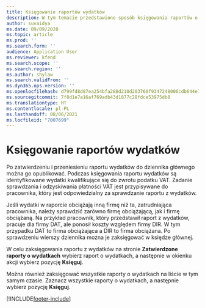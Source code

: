 ```yaml
---
title: Księgowanie raportów wydatków
description: W tym temacie przedstawiono sposób księgowania raportów o wydatkach.
author: suvaidya
ms.date: 09/09/2020
ms.topic: article
ms.prod: ''
ms.search.form: ''
audience: Application User
ms.reviewer: kfend
ms.search.scope: ''
ms.search.region: ''
ms.author: shylaw
ms.search.validFrom: ''
ms.dyn365.ops.version: ''
ms.openlocfilehash: d799fd8d87ea254bfa288d210d203760f9347248006cdb644e79bcfd9e1aa678
ms.sourcegitcommit: 7f8d1e7a16af769adb43d1877c28fdce53975db8
ms.translationtype: HT
ms.contentlocale: pl-PL
ms.lasthandoff: 08/06/2021
ms.locfileid: "7007699"
---
```

# <a name="post-expense-reports"></a>Księgowanie raportów wydatków

Po zatwierdzeniu i przeniesieniu raportu wydatków do dziennika głównego można go opublikować. Podczas księgowania raportu wydatków są identyfikowane wydatki kwalifikujące się do zwrotu podatku VAT. Zadanie sprawdzania i odzyskiwania płatności VAT jest przypisywane do pracownika, który jest odpowiedzialny za sprawdzanie raportu z wydatków.

Jeśli wydatki w raporcie obciążają inną firmę niż ta, zatrudniająca pracownika, należy sprawdzić zarówno firmę obciążającą, jak i firmę obciążaną. Na przykład pracownik, który przedstawił raport z wydatków, pracuje dla firmy DAT, ale ponosił koszty względem firmy DIR. W tym przypadku DAT to firma obciążająca a DIR to firma obciążana. Po sprawdzeniu wierszy dziennika można je zaksięgować w księdze głównej.

W celu zaksięgowania raportu z wydatków na stronie **Zatwierdzone raporty o wydatkach** wybierz raport o wydatkach, a następnie w okienku akcji wybierz pozycję **Księguj**.

Można również zaksięgować wszystkie raporty o wydatkach na liście w tym samym czasie. Zaznacz wszystkie raporty o wydatkach, a następnie wybierz pozycję **Księguj**.


[!INCLUDE[footer-include](../includes/footer-banner.md)]
